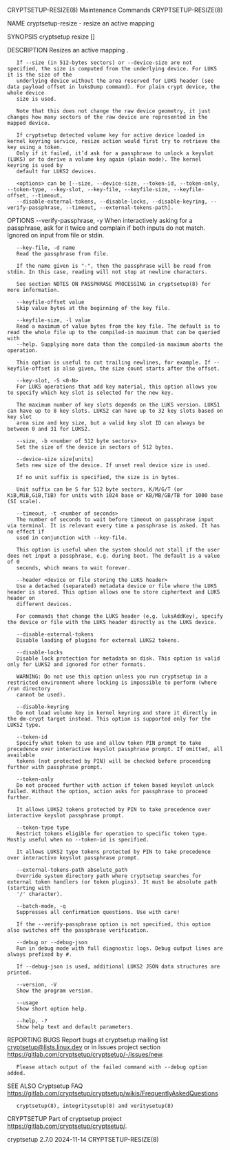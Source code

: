 CRYPTSETUP-RESIZE(8)						     Maintenance Commands						  CRYPTSETUP-RESIZE(8)

NAME
       cryptsetup-resize - resize an active mapping

SYNOPSIS
       cryptsetup resize [<options>] <name>

DESCRIPTION
       Resizes an active mapping <name>.

       If --size (in 512-bytes sectors) or --device-size are not specified, the size is computed from the underlying device. For LUKS it is the size of the
       underlying device without the area reserved for LUKS header (see data payload offset in luksDump command). For plain crypt device, the whole device
       size is used.

       Note that this does not change the raw device geometry, it just changes how many sectors of the raw device are represented in the mapped device.

       If cryptsetup detected volume key for active device loaded in kernel keyring service, resize action would first try to retrieve the key using a token.
       Only if it failed, it’d ask for a passphrase to unlock a keyslot (LUKS) or to derive a volume key again (plain mode). The kernel keyring is used by
       default for LUKS2 devices.

       <options> can be [--size, --device-size, --token-id, --token-only, --token-type, --key-slot, --key-file, --keyfile-size, --keyfile-offset, --timeout,
       --disable-external-tokens, --disable-locks, --disable-keyring, --verify-passphrase, --timeout, --external-tokens-path].

OPTIONS
       --verify-passphrase, -y
	   When interactively asking for a passphrase, ask for it twice and complain if both inputs do not match. Ignored on input from file or stdin.

       --key-file, -d name
	   Read the passphrase from file.

	   If the name given is "-", then the passphrase will be read from stdin. In this case, reading will not stop at newline characters.

	   See section NOTES ON PASSPHRASE PROCESSING in cryptsetup(8) for more information.

       --keyfile-offset value
	   Skip value bytes at the beginning of the key file.

       --keyfile-size, -l value
	   Read a maximum of value bytes from the key file. The default is to read the whole file up to the compiled-in maximum that can be queried with
	   --help. Supplying more data than the compiled-in maximum aborts the operation.

	   This option is useful to cut trailing newlines, for example. If --keyfile-offset is also given, the size count starts after the offset.

       --key-slot, -S <0-N>
	   For LUKS operations that add key material, this option allows you to specify which key slot is selected for the new key.

	   The maximum number of key slots depends on the LUKS version. LUKS1 can have up to 8 key slots. LUKS2 can have up to 32 key slots based on key slot
	   area size and key size, but a valid key slot ID can always be between 0 and 31 for LUKS2.

       --size, -b <number of 512 byte sectors>
	   Set the size of the device in sectors of 512 bytes.

       --device-size size[units]
	   Sets new size of the device. If unset real device size is used.

	   If no unit suffix is specified, the size is in bytes.

	   Unit suffix can be S for 512 byte sectors, K/M/G/T (or KiB,MiB,GiB,TiB) for units with 1024 base or KB/MB/GB/TB for 1000 base (SI scale).

       --timeout, -t <number of seconds>
	   The number of seconds to wait before timeout on passphrase input via terminal. It is relevant every time a passphrase is asked. It has no effect if
	   used in conjunction with --key-file.

	   This option is useful when the system should not stall if the user does not input a passphrase, e.g. during boot. The default is a value of 0
	   seconds, which means to wait forever.

       --header <device or file storing the LUKS header>
	   Use a detached (separated) metadata device or file where the LUKS header is stored. This option allows one to store ciphertext and LUKS header on
	   different devices.

	   For commands that change the LUKS header (e.g. luksAddKey), specify the device or file with the LUKS header directly as the LUKS device.

       --disable-external-tokens
	   Disable loading of plugins for external LUKS2 tokens.

       --disable-locks
	   Disable lock protection for metadata on disk. This option is valid only for LUKS2 and ignored for other formats.

	   WARNING: Do not use this option unless you run cryptsetup in a restricted environment where locking is impossible to perform (where /run directory
	   cannot be used).

       --disable-keyring
	   Do not load volume key in kernel keyring and store it directly in the dm-crypt target instead. This option is supported only for the LUKS2 type.

       --token-id
	   Specify what token to use and allow token PIN prompt to take precedence over interactive keyslot passphrase prompt. If omitted, all available
	   tokens (not protected by PIN) will be checked before proceeding further with passphrase prompt.

       --token-only
	   Do not proceed further with action if token based keyslot unlock failed. Without the option, action asks for passphrase to proceed further.

	   It allows LUKS2 tokens protected by PIN to take precedence over interactive keyslot passphrase prompt.

       --token-type type
	   Restrict tokens eligible for operation to specific token type. Mostly useful when no --token-id is specified.

	   It allows LUKS2 type tokens protected by PIN to take precedence over interactive keyslot passphrase prompt.

       --external-tokens-path absolute_path
	   Override system directory path where cryptsetup searches for external token handlers (or token plugins). It must be absolute path (starting with
	   '/' character).

       --batch-mode, -q
	   Suppresses all confirmation questions. Use with care!

	   If the --verify-passphrase option is not specified, this option also switches off the passphrase verification.

       --debug or --debug-json
	   Run in debug mode with full diagnostic logs. Debug output lines are always prefixed by #.

	   If --debug-json is used, additional LUKS2 JSON data structures are printed.

       --version, -V
	   Show the program version.

       --usage
	   Show short option help.

       --help, -?
	   Show help text and default parameters.

REPORTING BUGS
       Report bugs at cryptsetup mailing list <cryptsetup@lists.linux.dev> or in Issues project section
       <https://gitlab.com/cryptsetup/cryptsetup/-/issues/new>.

       Please attach output of the failed command with --debug option added.

SEE ALSO
       Cryptsetup FAQ <https://gitlab.com/cryptsetup/cryptsetup/wikis/FrequentlyAskedQuestions>

       cryptsetup(8), integritysetup(8) and veritysetup(8)

CRYPTSETUP
       Part of cryptsetup project <https://gitlab.com/cryptsetup/cryptsetup/>.

cryptsetup 2.7.0							  2024-11-14							  CRYPTSETUP-RESIZE(8)
